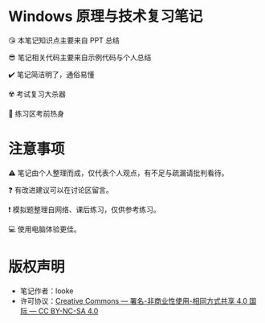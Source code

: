 # Windows 原理与技术复习笔记

😘 本笔记知识点主要来自 PPT 总结

😎 笔记相关代码主要来自示例代码与个人总结

✔️ 笔记简洁明了，通俗易懂

☢️ 考试复习大杀器

💯 练习区考前热身

# 注意事项

⚠️ 笔记由个人整理而成，仅代表个人观点，有不足与疏漏请批判看待。

❓ 有改进建议可以在讨论区留言。

❗ 模拟题整理自网络、课后练习，仅供参考练习。

💻 使用电脑体验更佳。

# 版权声明

- 笔记作者：looke
- 许可协议：[Creative Commons — 署名-非商业性使用-相同方式共享 4.0 国际 — CC BY-NC-SA 4.0](https://creativecommons.org/licenses/by-nc-sa/4.0/deed.zh)

